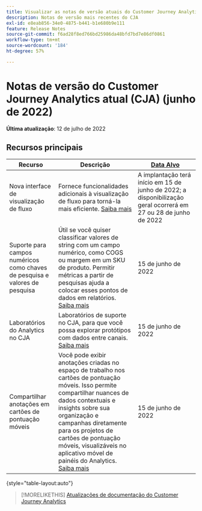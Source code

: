```yaml
---
title: Visualizar as notas de versão atuais do Customer Journey Analytics
description: Notas de versão mais recentes do CJA
exl-id: e8eab856-34e0-4875-b441-b1e680b9e111
feature: Release Notes
source-git-commit: f6ad28f8ed766bd25986da48bfd7bd7e86df0861
workflow-type: tm+mt
source-wordcount: '184'
ht-degree: 57%

---
```


# Notas de versão do Customer Journey Analytics atual (CJA) (junho de 2022)

**Última atualização**: 12 de julho de 2022

## Recursos principais

| Recurso | Descrição | [Data Alvo](/help/release-notes/releases.md) |
| ----------- | ---------- | ----- |
| Nova interface de visualização de fluxo | Fornece funcionalidades adicionais à visualização de fluxo para torná-la mais eficiente. [Saiba mais](/help/analysis-workspace/visualizations/c-flow/create-flow.md) | A implantação terá início em 15 de junho de 2022; a disponibilização geral ocorrerá em 27 ou 28 de junho de 2022 |
| Suporte para campos numéricos como chaves de pesquisa e valores de pesquisa | Útil se você quiser classificar valores de string com um campo numérico, como COGS ou margem em um SKU de produto. Permitir métricas a partir de pesquisas ajuda a colocar esses pontos de dados em relatórios. [Saiba mais](https://experienceleague.adobe.com/docs/analytics-platform/using/cja-connections/create-connection.html#numeric) | 15 de junho de 2022 |
| Laboratórios do Analytics no CJA | Laboratórios de suporte no CJA, para que você possa explorar protótipos com dados entre canais. [Saiba mais](/help/labs/labs.md) | 15 de junho de 2022 |
| Compartilhar anotações em cartões de pontuação móveis | Você pode exibir anotações criadas no espaço de trabalho nos cartões de pontuação móveis. Isso permite compartilhar nuances de dados contextuais e insights sobre sua organização e campanhas diretamente para os projetos de cartões de pontuação móveis, visualizáveis no aplicativo móvel de painéis do Analytics. [Saiba mais](/help/components/annotations/mobile-annotations.md) | 15 de junho de 2022 |

{style=&quot;table-layout:auto&quot;}

>[!MORELIKETHIS]
>[Atualizações de documentação do Customer Journey Analytics](/help/release-notes/doc-changes.md)
